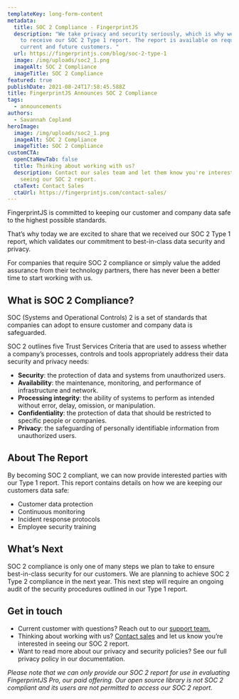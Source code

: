 ```yaml
---
templateKey: long-form-content
metadata:
  title: SOC 2 Compliance - FingerprintJS
  description: "We take privacy and security seriously, which is why we are proud
    to receive our SOC 2 Type 1 report. The report is available on request to
    current and future customers. "
  url: https://fingerprintjs.com/blog/soc-2-type-1
  image: /img/uploads/soc2_1.png
  imageAlt: SOC 2 Compliance
  imageTitle: SOC 2 Compliance
featured: true
publishDate: 2021-08-24T17:58:45.588Z
title: FingerprintJS Announces SOC 2 Compliance
tags:
  - announcements
authors:
  - Savannah Copland
heroImage:
  image: /img/uploads/soc2_1.png
  imageAlt: SOC 2 Compliance
  imageTitle: SOC 2 Compliance
customCTA:
  openCtaNewTab: false
  title: Thinking about working with us?
  description: Contact our sales team and let them know you're interested in
    seeing our SOC 2 report.
  ctaText: Contact Sales
  ctaUrl: https://fingerprintjs.com/contact-sales/
---
```

FingerprintJS is committed to keeping our customer and company data safe to the highest possible standards.

That’s why today we are excited to share that we received our SOC 2 Type 1 report, which validates our commitment to best-in-class data security and privacy.

For companies that require SOC 2 compliance or simply value the added assurance from their technology partners, there has never been a better time to start working with us.

## What is SOC 2 Compliance?

SOC (Systems and Operational Controls) 2 is a set of standards that companies can adopt to ensure customer and company data is safeguarded. 

SOC 2 outlines five Trust Services Criteria that are used to assess whether a company’s processes, controls and tools appropriately address their data security and privacy needs:

* **Security**: the protection of data and systems from unauthorized users.
* **Availability**: the maintenance, monitoring, and performance of infrastructure and network.
* **Processing integrity**: the ability of systems to perform as intended without error, delay, omission, or manipulation. 
* **Confidentiality**: the protection of data that should be restricted to specific people or companies.
* **Privacy**: the safeguarding of personally identifiable information from unauthorized users.

## About The Report

By becoming SOC 2 compliant, we can now provide interested parties with our Type 1 report. This report contains details on how we are keeping our customers data safe:

* Customer data protection
* Continuous monitoring
* Incident response protocols
* Employee security training

## What’s Next

SOC 2 compliance is only one of many steps we plan to take to ensure best-in-class security for our customers. We are planning to achieve SOC 2 Type 2 compliance in the next year. This next step will require an ongoing audit of the security procedures outlined in our Type 1 report. 

## Get in touch

* Current customer with questions? Reach out to our [support team.](mailto:support@fingerprintjs.com) 
* Thinking about working with us? [Contact sales](https://fingerprintjs.com/contact-sales/) and let us know you’re interested in seeing our SOC 2 report.
* Want to read more about our privacy and security policies? See our full privacy policy in our documentation.

<i>Please note that we can only provide our SOC 2 report for use in evaluating FingerprintJS Pro, our paid offering. Our open source library is not SOC 2 compliant and its users are not permitted to access our SOC 2 report.</i>